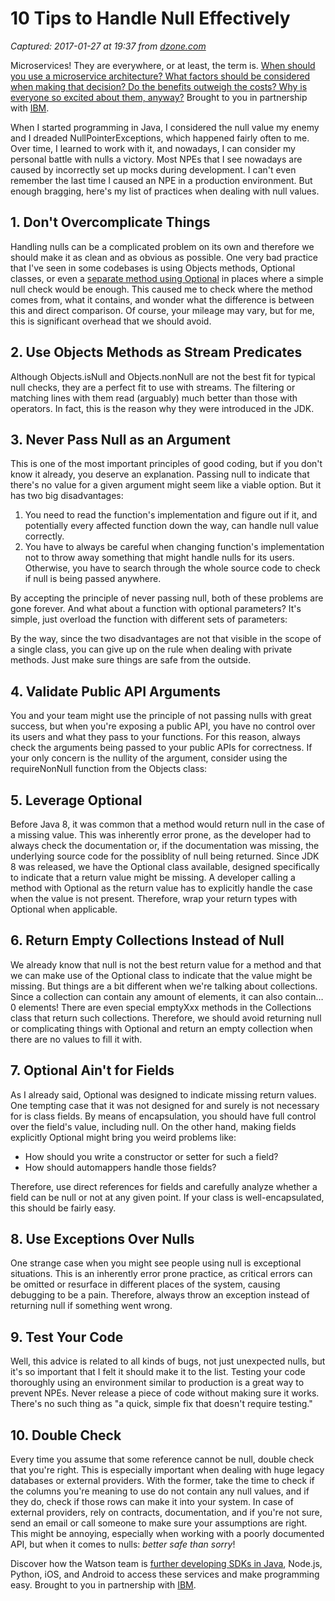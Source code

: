 # 10 Tips to Handle Null Effectively

_Captured: 2017-01-27 at 19:37 from [dzone.com](https://dzone.com/articles/10-tips-to-handle-null-effectively?edition=265886&utm_source=Daily%20Digest&utm_medium=email&utm_campaign=dd%202017-01-27)_

Microservices! They are everywhere, or at least, the term is. [When should you use a microservice architecture? What factors should be considered when making that decision? Do the benefits outweigh the costs? Why is everyone so excited about them, anyway?](https://dzone.com/go?i=180128&u=http%3A%2F%2Fbs.serving-sys.com%2Fserving%2FadServer.bs%3Fcn%3Dtrd%26mc%3Dclick%26pli%3D20114902%26PluID%3D0%26ord%3D%5Btimestamp%5D) Brought to you in partnership with [IBM](https://dzone.com/go?i=180128&u=http%3A%2F%2Fbs.serving-sys.com%2Fserving%2FadServer.bs%3Fcn%3Dtrd%26mc%3Dclick%26pli%3D20114902%26PluID%3D0%26ord%3D%5Btimestamp%5D).

When I started programming in Java, I considered the null value my enemy and I dreaded NullPointerExceptions, which happened fairly often to me. Over time, I learned to work with it, and nowadays, I can consider my personal battle with nulls a victory. Most NPEs that I see nowadays are caused by incorrectly set up mocks during development. I can't even remember the last time I caused an NPE in a production environment. But enough bragging, here's my list of practices when dealing with null values.

## 1\. Don't Overcomplicate Things

Handling nulls can be a complicated problem on its own and therefore we should make it as clean and as obvious as possible. One very bad practice that I've seen in some codebases is using Objects methods, Optional classes, or even a [separate method using Optional](https://dzone.com/articles/the-optional-abomination) in places where a simple null check would be enough. This caused me to check where the method comes from, what it contains, and wonder what the difference is between this and direct comparison. Of course, your mileage may vary, but for me, this is significant overhead that we should avoid.

## 2\. Use Objects Methods as Stream Predicates

Although Objects.isNull and Objects.nonNull are not the best fit for typical null checks, they are a perfect fit to use with streams. The filtering or matching lines with them read (arguably) much better than those with operators. In fact, this is the reason why they were introduced in the JDK.

## 3\. Never Pass Null as an Argument

This is one of the most important principles of good coding, but if you don't know it already, you deserve an explanation. Passing null to indicate that there's no value for a given argument might seem like a viable option. But it has two big disadvantages:

  1. You need to read the function's implementation and figure out if it, and potentially every affected function down the way, can handle null value correctly.
  2. You have to always be careful when changing function's implementation not to throw away something that might handle nulls for its users. Otherwise, you have to search through the whole source code to check if null is being passed anywhere.

By accepting the principle of never passing null, both of these problems are gone forever. And what about a function with optional parameters? It's simple, just overload the function with different sets of parameters:

By the way, since the two disadvantages are not that visible in the scope of a single class, you can give up on the rule when dealing with private methods. Just make sure things are safe from the outside.

## 4\. Validate Public API Arguments

You and your team might use the principle of not passing nulls with great success, but when you're exposing a public API, you have no control over its users and what they pass to your functions. For this reason, always check the arguments being passed to your public APIs for correctness. If your only concern is the nullity of the argument, consider using the requireNonNull function from the Objects class:

## 5\. Leverage Optional

Before Java 8, it was common that a method would return null in the case of a missing value. This was inherently error prone, as the developer had to always check the documentation or, if the documentation was missing, the underlying source code for the possiblity of null being returned. Since JDK 8 was released, we have the Optional class available, designed specifically to indicate that a return value might be missing. A developer calling a method with Optional as the return value has to explicitly handle the case when the value is not present. Therefore, wrap your return types with Optional when applicable.

## 6\. Return Empty Collections Instead of Null

We already know that null is not the best return value for a method and that we can make use of the Optional class to indicate that the value might be missing. But things are a bit different when we're talking about collections. Since a collection can contain any amount of elements, it can also contain… 0 elements! There are even special emptyXxx methods in the Collections class that return such collections. Therefore, we should avoid returning null or complicating things with Optional and return an empty collection when there are no values to fill it with.

## 7\. Optional Ain't for Fields

As I already said, Optional was designed to indicate missing return values. One tempting case that it was not designed for and surely is not necessary for is class fields. By means of encapsulation, you should have full control over the field's value, including null. On the other hand, making fields explicitly Optional might bring you weird problems like:

  * How should you write a constructor or setter for such a field?
  * How should automappers handle those fields?

Therefore, use direct references for fields and carefully analyze whether a field can be null or not at any given point. If your class is well-encapsulated, this should be fairly easy.

## 8\. Use Exceptions Over Nulls

One strange case when you might see people using null is exceptional situations. This is an inherently error prone practice, as critical errors can be omitted or resurface in different places of the system, causing debugging to be a pain. Therefore, always throw an exception instead of returning null if something went wrong.

## 9\. Test Your Code

Well, this advice is related to all kinds of bugs, not just unexpected nulls, but it's so important that I felt it should make it to the list. Testing your code thoroughly using an environment similar to production is a great way to prevent NPEs. Never release a piece of code without making sure it works. There's no such thing as "a quick, simple fix that doesn't require testing."

## 10\. Double Check

Every time you assume that some reference cannot be null, double check that you're right. This is especially important when dealing with huge legacy databases or external providers. With the former, take the time to check if the columns you're meaning to use do not contain any null values, and if they do, check if those rows can make it into your system. In case of external providers, rely on contracts, documentation, and if you're not sure, send an email or call someone to make sure your assumptions are right. This might be annoying, especially when working with a poorly documented API, but when it comes to nulls: _better safe than sorry_!

Discover how the Watson team is [further developing SDKs in Java](https://dzone.com/go?i=180126&u=http%3A%2F%2Fbs.serving-sys.com%2Fserving%2FadServer.bs%3Fcn%3Dtrd%26mc%3Dclick%26pli%3D20114901%26PluID%3D0%26ord%3D%5Btimestamp%5D), Node.js, Python, iOS, and Android to access these services and make programming easy. Brought to you in partnership with [IBM](https://dzone.com/go?i=180126&u=http%3A%2F%2Fbs.serving-sys.com%2Fserving%2FadServer.bs%3Fcn%3Dtrd%26mc%3Dclick%26pli%3D20114901%26PluID%3D0%26ord%3D%5Btimestamp%5D).
